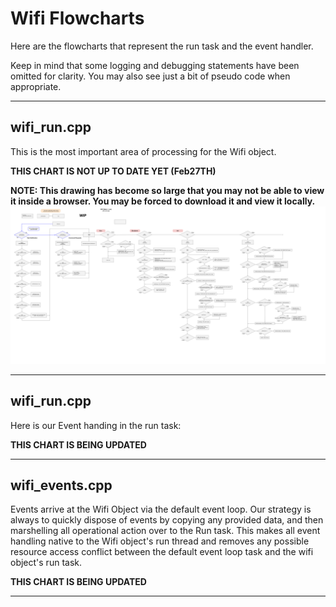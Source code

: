 # Wifi Flowcharts
Here are the flowcharts that represent the run task and the event handler.  

Keep in mind that some logging and debugging statements have been omitted for clarity.  You may also see just a bit of pseudo code when appropriate. 
___  
## wifi_run.cpp
This is the most important area of processing for the Wifi object.

**THIS CHART IS NOT UP TO DATE YET (Feb27TH)**

**NOTE: This drawing has become so large that you may not be able to view it inside a browser. You may be forced to download it and view it locally.**  
![Wifi Flowchart Run](./drawings/wifi_flowchart_run.svg)  
___  
## wifi_run.cpp
Here is our Event handing in the run task:

**THIS CHART IS BEING UPDATED**  

___  
## wifi_events.cpp
Events arrive at the Wifi Object via the default event loop.  Our strategy is always to quickly dispose of events by copying any provided data, and then marshelling all operational action over to the Run task.  This makes all event handling native to the Wifi object's run thread and removes any possible resource access conflict between the default event loop task and the wifi object's run task.

**THIS CHART IS BEING UPDATED**  

___  